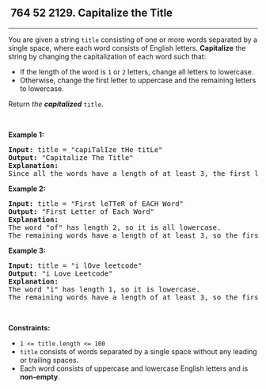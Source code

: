 <h2> 764 52
2129. Capitalize the Title</h2><hr><div><p>You are given a string <code>title</code> consisting of one or more words separated by a single space, where each word consists of English letters. <strong>Capitalize</strong> the string by changing the capitalization of each word such that:</p>

<ul>
	<li>If the length of the word is <code>1</code> or <code>2</code> letters, change all letters to lowercase.</li>
	<li>Otherwise, change the first letter to uppercase and the remaining letters to lowercase.</li>
</ul>

<p>Return <em>the <strong>capitalized</strong> </em><code>title</code>.</p>

<p>&nbsp;</p>
<p><strong class="example">Example 1:</strong></p>

<pre><strong>Input:</strong> title = "capiTalIze tHe titLe"
<strong>Output:</strong> "Capitalize The Title"
<strong>Explanation:</strong>
Since all the words have a length of at least 3, the first letter of each word is uppercase, and the remaining letters are lowercase.
</pre>

<p><strong class="example">Example 2:</strong></p>

<pre><strong>Input:</strong> title = "First leTTeR of EACH Word"
<strong>Output:</strong> "First Letter of Each Word"
<strong>Explanation:</strong>
The word "of" has length 2, so it is all lowercase.
The remaining words have a length of at least 3, so the first letter of each remaining word is uppercase, and the remaining letters are lowercase.
</pre>

<p><strong class="example">Example 3:</strong></p>

<pre><strong>Input:</strong> title = "i lOve leetcode"
<strong>Output:</strong> "i Love Leetcode"
<strong>Explanation:</strong>
The word "i" has length 1, so it is lowercase.
The remaining words have a length of at least 3, so the first letter of each remaining word is uppercase, and the remaining letters are lowercase.
</pre>

<p>&nbsp;</p>
<p><strong>Constraints:</strong></p>

<ul>
	<li><code>1 &lt;= title.length &lt;= 100</code></li>
	<li><code>title</code> consists of words separated by a single space without any leading or trailing spaces.</li>
	<li>Each word consists of uppercase and lowercase English letters and is <strong>non-empty</strong>.</li>
</ul>
</div>